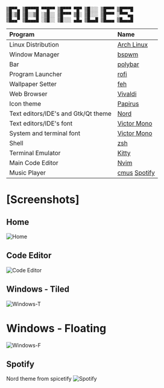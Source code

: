 ```
▒█▀▀▄ ▒█▀▀▀█ ▀▀█▀▀ ▒█▀▀▀ ▀█▀ ▒█░░░ ▒█▀▀▀ ▒█▀▀▀█
▒█░▒█ ▒█░░▒█ ░▒█░░ ▒█▀▀▀ ▒█░ ▒█░░░ ▒█▀▀▀ ░▀▀▀▄▄
▒█▄▄▀ ▒█▄▄▄█ ░▒█░░ ▒█░░░ ▄█▄ ▒█▄▄█ ▒█▄▄▄ ▒█▄▄▄█
```

| Program                             | Name                                                                                           |
| :---                                | :---                                                                                           |
| Linux Distribution                  | [Arch Linux](https://www.archlinux.org/)                                                       |
| Window Manager                      | [bspwm](https://github.com/baskerville/bspwm)                                                  |
| Bar                                 | [polybar](https://github.com/jaagr/polybar)                                                    |
| Program Launcher                    | [rofi](https://github.com/DaveDavenport/rofi)                                                  |
| Wallpaper Setter                    | [feh](https://github.com/derf/feh)                                                             |
| Web Browser                         | [Vivaldi](https://wiki.archlinux.org/index.php/Vivaldi)                                        |
| Icon theme                          | [Papirus](https://github.com/PapirusDevelopmentTeam/papirus-icon-theme)                        |
| Text editors/IDE's and Gtk/Qt theme | [Nord](https://nordtheme.com/)                                                                 |
| Text editors/IDE's font             | [Victor Mono](https://rubjo.github.io/victor-mono/)                                            |
| System and terminal font            | [Victor Mono](https://rubjo.github.io/victor-mono/)                                            |
| Shell                               | [zsh](https://www.zsh.org/)                                                                    |
| Terminal Emulator                   | [Kitty](https://sw.kovidgoyal.net/kitty/)                                                      |
| Main Code Editor                    | [Nvim](https://neovim.io/)                                                                     |
| Music Player                        | [cmus](https://cmus.github.io) [Spotify](https://www.spotify.com)                              |

# [Screenshots]

## Home
![Home](./assets/home.png)

## Code Editor
![Code Editor](.assets/nvim.png)

## Windows - Tiled
![Windows-T](.assets/windows.png)

# Windows - Floating
![Windows-F](.assets/vivaldi-pulsemixer.png)

## Spotify
Nord theme from spicetify
![Spotify](.assets/spotify.png)
